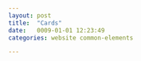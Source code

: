 ```yaml
---
layout: post
title:  "Cards"
date:   0009-01-01 12:23:49
categories: website common-elements

---
```


